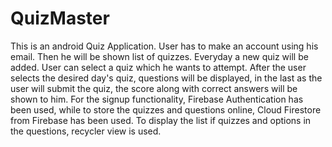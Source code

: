 # QuizMaster
This is an android Quiz Application. User has to make an account using his email. Then he will be shown list of quizzes. Everyday a new quiz will be added. User can select a quiz which he wants to attempt. After the user selects the desired day's quiz, questions will be displayed, in the last as the user will submit the quiz, the score along with correct answers will be shown to him. For the signup functionality, Firebase Authentication has been used, while to store the quizzes and questions online, Cloud Firestore from Firebase has been used. To display the list if quizzes and options in the questions, recycler view is used.
